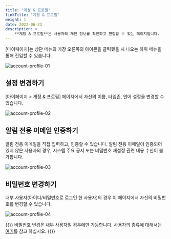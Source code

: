 ```yaml
---
title: "계정 & 프로필"
linkTitle: "계정 & 프로필"
weight: 1
date: 2022-06-23
description: >
    **계정 & 프로필**은 사용자의 개인 정보를 확인하고 편집할 수 있는 페이지입니다.
---
```


[마이페이지]는 상단 메뉴의 가장 오른쪽의 아이콘을 클릭했을 시 나오는 하위 메뉴을 통해 진입할 수 있습니다.

![account-profile-01](/ko/docs/guides/my-page/account-profile-img/account-profile-01_ko.png)
<br>

## 설정 변경하기
[마이페이지 > 계정 & 프로필] 페이지에서 자신의 이름, 타임존, 언어 설정을 변경할 수 있습니다.

![account-profile-02](/ko/docs/guides/my-page/account-profile-img/account-profile-02_ko.png)
<br>

## 알림 전용 이메일 인증하기
알림 전용 이메일을 직접 입력하고, 인증할 수 있습니다. 
알림 전용 이메일이 인증되어 있지 않은 사용자의 경우, 시스템 주요 공지 또는 비밀번호 재설정 관련 내용 수신이 불가합니다. 

![account-profile-03](/ko/docs/guides/my-page/account-profile-img/account-profile-03_ko.png)
<br>

## 비밀번호 변경하기
내부 사용자(아이디/비밀번호로 로그인 한 사용자)의 경우 이 페이지에서 자신의 비밀번호를 변경할 수 있습니다.

![account-profile-04](/ko/docs/guides/my-page/account-profile-img/account-profile-04_ko.png)

{{<alert>}}
비밀번호 변경은 내부 사용자일 경우에만 가능합니다. 사용자의 종류에 대해서는 [여기](/ko/docs/guides/administration/iam-user/)를 참고 하십시오.
{{</alert>}}
